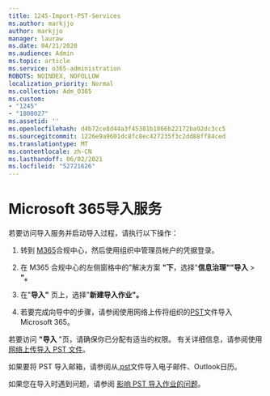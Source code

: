 ```yaml
---
title: 1245-Import-PST-Services
ms.author: markjjo
author: markjjo
manager: lauraw
ms.date: 04/21/2020
ms.audience: Admin
ms.topic: article
ms.service: o365-administration
ROBOTS: NOINDEX, NOFOLLOW
localization_priority: Normal
ms.collection: Adm_O365
ms.custom:
- "1245"
- "1800027"
ms.assetid: ''
ms.openlocfilehash: d4b72ce8d44a3f45381b1866b22172ba92dc3cc5
ms.sourcegitcommit: 1226e9a9601dc8fc8ec427235f3c2dd88ff84ced
ms.translationtype: MT
ms.contentlocale: zh-CN
ms.lasthandoff: 06/02/2021
ms.locfileid: "52721626"
---
```

# <a name="microsoft-365-import-service"></a>Microsoft 365导入服务

若要访问导入服务并启动导入过程，请执行以下操作：

1. 转到 [M365](https://compliance.microsoft.com/)合规中心，然后使用组织中管理员帐户的凭据登录。

1. 在 M365 合规中心的左侧窗格中的"解决方案 **"下**，选择"**信息治理""导入**  >  **"。**

1. 在"**导入"** 页上，选择"**新建导入作业"。**

1. 若要完成向导中的步骤，请参阅使用网络上传将组织的[PST](/compliance/use-network-upload-to-import-pst-files)文件导入Microsoft 365。

若要访问 **"导入** "页，请确保你已分配有适当的权限。 有关详细信息，请参阅使用 [网络上传导入 PST 文件](/microsoft-365/compliance/importing-pst-files-to-office-365#using-network-upload-to-import-pst-files)。

如果要将 PST 导入邮箱，请参阅从[.pst](https://support.office.com/article/import-email-contacts-and-calendar-from-an-outlook-pst-file-431a8e9a-f99f-4d5f-ae48-ded54b3440ac)文件导入电子邮件、Outlook日历。

如果您在导入时遇到问题，请参阅 [影响 PST 导入作业的问题](/office365/troubleshoot/pst-import-service/issues-with-pst-import-job)。

